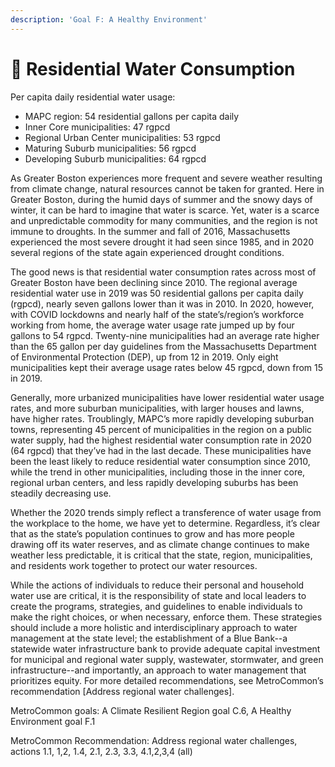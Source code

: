 ```yaml
---
description: 'Goal F: A Healthy Environment'
---
```


# 🚰 Residential Water Consumption

Per capita daily residential water usage:  &#x20;

* MAPC region: 54 residential gallons per capita daily 
* Inner Core municipalities: 47 rgpcd &#x20;
* Regional Urban Center municipalities: 53 rgpcd 
* Maturing Suburb municipalities: 56 rgpcd &#x20;
* Developing Suburb municipalities: 64 rgpcd &#x20;

As Greater Boston experiences more frequent and severe weather resulting from climate change, natural resources cannot be taken for granted. Here in Greater Boston, during the humid days of summer and the snowy days of winter, it can be hard to imagine that water is scarce. Yet, water is a scarce and unpredictable commodity for many communities, and the region is not immune to droughts. In the summer and fall of 2016, Massachusetts experienced the most severe drought it had seen since 1985, and in 2020 several regions of the state again experienced drought conditions.&#x20;

The good news is that residential water consumption rates across most of Greater Boston have been declining since 2010. The regional average residential water use in 2019 was 50 residential gallons per capita daily (rgpcd), nearly seven gallons lower than it was in 2010. In 2020, however, with COVID lockdowns and nearly half of the state’s/region’s workforce working from home, the average water usage rate jumped up by four gallons to 54 rgpcd. Twenty-nine municipalities had an average rate higher than the 65 gallon per day guidelines from the Massachusetts Department of Environmental Protection (DEP), up from 12 in 2019. Only eight municipalities kept their average usage rates below 45 rgpcd, down from 15 in 2019.&#x20;

Generally, more urbanized municipalities have lower residential water usage rates, and more suburban municipalities, with larger houses and lawns, have higher rates. Troublingly, MAPC’s more rapidly developing suburban towns, representing 45 percent of municipalities in the region on a public water supply, had the highest residential water consumption rate in 2020 (64 rgpcd) that they’ve had in the last decade. These municipalities have been the least likely to reduce residential water consumption since 2010, while the trend in other municipalities, including those in the inner core, regional urban centers, and less rapidly developing suburbs has been steadily decreasing use. &#x20;

Whether the 2020 trends simply reflect a transference of water usage from the workplace to the home, we have yet to determine. Regardless, it’s clear that as the state’s population continues to grow and has more people drawing off its water reserves, and as climate change continues to make weather less predictable, it is critical that the state, region, municipalities, and residents work together to protect our water resources.  &#x20;

While the actions of individuals to reduce their personal and household water use are critical, it is the responsibility of state and local leaders to create the programs, strategies, and guidelines to enable individuals to make the right choices, or when necessary, enforce them. These strategies should include a more holistic and interdisciplinary approach to water management at the state level; the establishment of a Blue Bank--a statewide water infrastructure bank to provide adequate capital investment for municipal and regional water supply, wastewater, stormwater, and green infrastructure--and importantly, an approach to water management that prioritizes equity. For more detailed recommendations, see MetroCommon’s recommendation \[Address regional water challenges]. &#x20;

MetroCommon goals: A Climate Resilient Region goal C.6, A Healthy Environment goal F.1 &#x20;

MetroCommon Recommendation: Address regional water challenges, actions 1.1, 1,2, 1.4, 2.1, 2.3, 3.3, 4.1,2,3,4 (all)&#x20;

